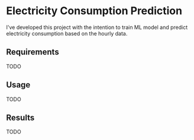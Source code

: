 # Electricity Consumption Prediction

I've developed this project with the intention to train ML model and predict electricity consumption based on the hourly data.

## Requirements

TODO

## Usage

TODO

## Results

TODO